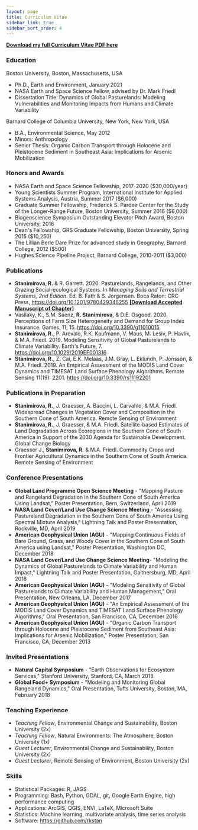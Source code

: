 ```yaml
---
layout: page
title: Curriculum Vitae
sidebar_link: true
sidebar_sort_order: 4
---
```


<a href="../images/Stanimirova_CV.pdf"><b>Download my full Curriculum Vitae PDF here</b></a> <br>

### Education
Boston University, Boston, Massachusetts, USA
* Ph.D., Earth and Environment, January 2021
* NASA Earth and Space Science Fellow, advised by Dr. Mark Friedl
* Dissertation Title: Dynamics of Global Pasturelands: Modeling Vulnerabilities and Monitoring Impacts from Humans and Climate Variability

Barnard College of Columbia University, New York, New York, USA
* B.A., Environmental Science,  May 2012
* Minors: Anthropology
* Senior Thesis: Organic Carbon Transport through Holocene and Pleistocene  Sediment in Southeast Asia: Implications for Arsenic Mobilization

### Honors and Awards
* NASA Earth and Space Science Fellowship, 2017-2020 ($30,000/year)
* Young Scientists Summer Program, International Institute for Applied Systems Analysis, Austria, Summer 2017 ($6,000)
* Graduate Summer Fellowship, Frederick S. Pardee Center for the Study of the Longer-Range Future, Boston University, Summer 2016 ($6,000)
* Biogeoscience Symposium Outstanding Elevator Pitch Award, Boston University, 2016
* Dean's Fellowship, GRS Graduate Fellowship, Boston University, Spring 2015 ($10,250)
* The Lillian Berle Dare Prize for advanced study in Geography, Barnard College, 2012 ($500)
* Hughes Science Pipeline Project, Barnard College, 2010-2011 ($3,000)

### Publications
* **Stanimirova, R.** & R. Garrett. 2020. Pasturelands, Rangelands, and Other Grazing Social-ecological Systems. In <i>Managing Soils and Terrestrial Systems, 2nd Edition</i>. Ed. B. Fath & S. Jorgensen. Boca Raton: CRC Press, <a href="https://doi.org/10.1201/9780429346255">https://doi.org/10.1201/9780429346255</a>
<a href="../images/Stanimirova_Garrett_Grazing_systems_handbook_chapter.pdf"><b>[Download Accepted Manuscript of Chapter]</b></a> <br>
* Vasilaky, K., S.M. Sáenz, **R. Stanimirova**, & D.E. Osgood. 2020. Perceptions of Farm Size Heterogeneity and Demand for Group Index Insurance. Games, 11, 15. <a href="https://doi.org/10.3390/g11010015">https://doi.org/10.3390/g11010015</a>
* **Stanimirova, R.**, P. Arevalo, R.K. Kaufmann, V. Maus, M. Lesiv, P. Havlik, & M.A. Friedl. 2019. Modeling Sensitivity of Global Pasturelands to Climate Variability. Earth's Future, 7. 
<a href="https://doi.org/10.1029/2019EF001316">https://doi.org/10.1029/2019EF001316</a>
* **Stanimirova, R.**, Z. Cai, E.K. Melaas, J.M. Gray, L. Eklundh, P. Jonsson, & M.A. Friedl. 2019. An Empirical Assessment of the MODIS Land Cover Dynamics and TIMESAT Land Surface Phenology Algorithms. Remote Sensing 11(19): 2201. <a href="https://doi.org/10.3390/rs11192201">https://doi.org/10.3390/rs11192201</a>


### Publications in Preparation
* **Stanimirova, R.**, J. Graesser, A. Baccini, L. Carvahlo, & M.A. Friedl. Widespread Changes in Vegetation Cover and Composition in the Southern Cone of South America. Remote Sensing of Environment
* **Stanimirova, R.**, J. Graesser, & M.A. Friedl. Satellite-based Estimates of Land Degradation Across Ecoregions in the Southern Cone of South America in Support of the 2030 Agenda for Sustainable Development. Global Change Biology
* Graesser J., **Stanimirova, R.** & M.A. Friedl. Commodity Crops and Frontier Agricultural Dynamics in the Southern Cone of South America. Remote Sensing of Environment


### Conference Presentations
* **Global Land Programme Open Science Meeting** - "Mapping Pasture and Rangeland Degradation in the Southern Cone of South America Using Landsat," Poster Presentation, Bern, Switzerland, April 2019
* **NASA Land Cover/Land Use Change Science Meeting** - "Assessing Pastureland Degradation in the Southern Cone of South America Using Spectral Mixture Analysis," Lightning Talk and Poster Presentation, Rockville, MD, April 2019
* **American Geophysical Union (AGU)** - "Mapping Continuous Fields of Bare Ground, Grass, and Woody Cover in the Southern Cone of South America using Landsat," Poster Presentation, Washington DC, December 2018
* **NASA Land Cover/Land Use Change Science Meeting**- "Modeling the Dynamics of Global Pasturelands to Climate Variability and Human Impact," Lightning Talk and Poster Presentation, Gaithersburg, MD, April 2018
* **American Geophysical Union (AGU)** - "Modeling Sensitivity of Global Pasturelands to Climate Variability and Human Management," Oral Presentation, New Orleans, LA, December 2017
* **American Geophysical Union (AGU)** - "An Empirical Assessment of the MODIS Land Cover Dynamics and TIMESAT Land Surface Phenology Algorithms," Oral Presentation, San Francisco, CA, December 2016
* **American Geophysical Union (AGU)** - "Organic Carbon Transport through Holocene and Pleistocene Sediment from Southeast Asia: Implications for Arsenic Mobilization," Poster Presentation, San Francisco, CA, December 2013

### Invited Presentations
* **Natural Capital Symposium** - "Earth Observations for Ecosystem Services," Stanford University, Stanford, CA, March 2018
* **Global Food+ Symposium** - "Modeling and Monitoring Global Rangeland Dynamics," Oral Presentation, Tufts University, Boston, MA, February 2018

### Teaching Experience
* *Teaching Fellow*, Environmental Change and Sustainability, Boston University (2x)
* *Teaching Fellow*, Natural Environments: The Atmosphere, Boston University (1x)
* *Guest Lecturer*, Environmental Change and Sustainability, Boston University (2x)
* *Guest Lecturer*, Remote Sensing of Environment, Boston University (2x) 

### Skills 
* Statistical Packages:  R, JAGS
* Programming: Bash, Python, GDAL, git, Google Earth Engine, high performance computing
* Applications: ArcGIS, QGIS, ENVI, LaTeX, Microsoft Suite
* Statistics: Machine learning, multivariate analysis, time series analysis
* Software: <a href="https://github.com/rkstan">https://github.com/rkstan</a>
